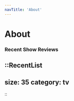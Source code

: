 ```yaml
---
navTitle: 'About'
---
```


# About

### Recent Show Reviews

::RecentList
---
size: 35
category: tv
---
::
